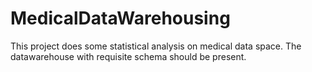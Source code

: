 MedicalDataWarehousing
======================

This project does some statistical analysis on medical data space. The datawarehouse with requisite schema should be present. 
